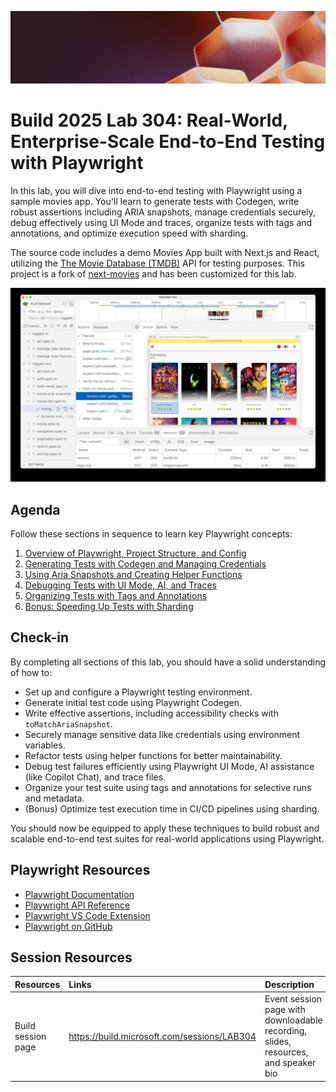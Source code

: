 <p align="center">
<img src="img/banner.jpg" alt="decorative banner" width="1200"/>
</p>

# Build 2025 Lab 304: Real-World, Enterprise-Scale End-to-End Testing with Playwright

In this lab, you will dive into end-to-end testing with Playwright using a sample movies app. You'll learn to generate tests with Codegen, write robust assertions including ARIA snapshots, manage credentials securely, debug effectively using UI Mode and traces, organize tests with tags and annotations, and optimize execution speed with sharding.

The source code includes a demo Movies App built with Next.js and React, utilizing the [The Movie Database (TMDB)](https://www.themoviedb.org/) API for testing purposes. This project is a fork of [next-movies](https://github.com/tastejs/next-movies) and has been customized for this lab.

![Playwright Movies App](movies-app-ui-mode.jpg)

## Agenda

Follow these sections in sequence to learn key Playwright concepts:

1.  [Overview of Playwright, Project Structure, and Config](./1-Overview/README.md)
2.  [Generating Tests with Codegen and Managing Credentials](./2-CreatingTests/README.md)
3.  [Using Aria Snapshots and Creating Helper Functions](./3-AriaSnapshots/README.md)
4.  [Debugging Tests with UI Mode, AI, and Traces](./4-Debugging/README.md)
5.  [Organizing Tests with Tags and Annotations](./5-TaggingAnnotations/README.md)
6.  [Bonus: Speeding Up Tests with Sharding](./Bonus-Sharding/README.md)

## Check-in

By completing all sections of this lab, you should have a solid understanding of how to:

*   Set up and configure a Playwright testing environment.
*   Generate initial test code using Playwright Codegen.
*   Write effective assertions, including accessibility checks with `toMatchAriaSnapshot`.
*   Securely manage sensitive data like credentials using environment variables.
*   Refactor tests using helper functions for better maintainability.
*   Debug test failures efficiently using Playwright UI Mode, AI assistance (like Copilot Chat), and trace files.
*   Organize your test suite using tags and annotations for selective runs and metadata.
*   (Bonus) Optimize test execution time in CI/CD pipelines using sharding.

You should now be equipped to apply these techniques to build robust and scalable end-to-end test suites for real-world applications using Playwright.

## Playwright Resources

-   [Playwright Documentation](https://playwright.dev/docs/intro)
-   [Playwright API Reference](https://playwright.dev/docs/api/class-playwright)
-   [Playwright VS Code Extension](https://marketplace.visualstudio.com/items?itemName=ms-playwright.playwright)
-   [Playwright on GitHub](https://github.com/microsoft/playwright)

## Session Resources 

| Resources          | Links                             | Description        |
|:-------------------|:----------------------------------|:-------------------|
| Build session page | https://build.microsoft.com/sessions/LAB304 | Event session page with downloadable recording, slides, resources, and speaker bio |

